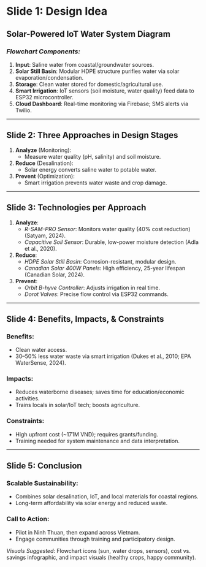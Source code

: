 
# **Slide 1: Design Idea**  
## **Solar-Powered IoT Water System Diagram**  
### _Flowchart Components:_

1. **Input**: Saline water from coastal/groundwater sources.
2. **Solar Still Basin**: Modular HDPE structure purifies water via solar evaporation/condensation.
3. **Storage**: Clean water stored for domestic/agricultural use.
4. **Smart Irrigation**: IoT sensors (soil moisture, water quality) feed data to ESP32 microcontroller.
5. **Cloud Dashboard**: Real-time monitoring via Firebase; SMS alerts via Twilio.

---

## **Slide 2: Three Approaches in Design Stages**

1. **Analyze** (Monitoring):
    - Measure water quality (pH, salinity) and soil moisture.
2. **Reduce** (Desalination):
    - Solar energy converts saline water to potable water.
3. **Prevent** (Optimization):
    - Smart irrigation prevents water waste and crop damage.

---

## **Slide 3: Technologies per Approach**

1. **Analyze**:
    - _R-SAM-PRO Sensor_: Monitors water quality (40% cost reduction)(Satyam, 2024).
    - _Capacitive Soil Sensor_: Durable, low-power moisture detection (Adla et al., 2020).
2. **Reduce**:
    - _HDPE Solar Still Basin_: Corrosion-resistant, modular design.
    - _Canadian Solar 400W Panels_: High efficiency, 25-year lifespan (Canadian Solar, 2024).
3. **Prevent**:
    - _Orbit B-hyve Controller_: Adjusts irrigation in real time.
    - _Dorot Valves_: Precise flow control via ESP32 commands.

---

## **Slide 4: Benefits, Impacts, & Constraints**  
### **Benefits**:

- Clean water access.
- 30–50% less water waste via smart irrigation (Dukes et al., 2010; EPA WaterSense, 2024).  
### **Impacts**:
- Reduces waterborne diseases; saves time for education/economic activities.
- Trains locals in solar/IoT tech; boosts agriculture.  
### **Constraints**:
- High upfront cost (~171M VND); requires grants/funding.
- Training needed for system maintenance and data interpretation.

---

## **Slide 5: Conclusion**  
### **Scalable Sustainability**:

- Combines solar desalination, IoT, and local materials for coastal regions.
- Long-term affordability via solar energy and reduced waste.  
### **Call to Action**:
- Pilot in Ninh Thuan, then expand across Vietnam.
- Engage communities through training and participatory design.

_Visuals Suggested_: Flowchart icons (sun, water drops, sensors), cost vs. savings infographic, and impact visuals (healthy crops, happy community).